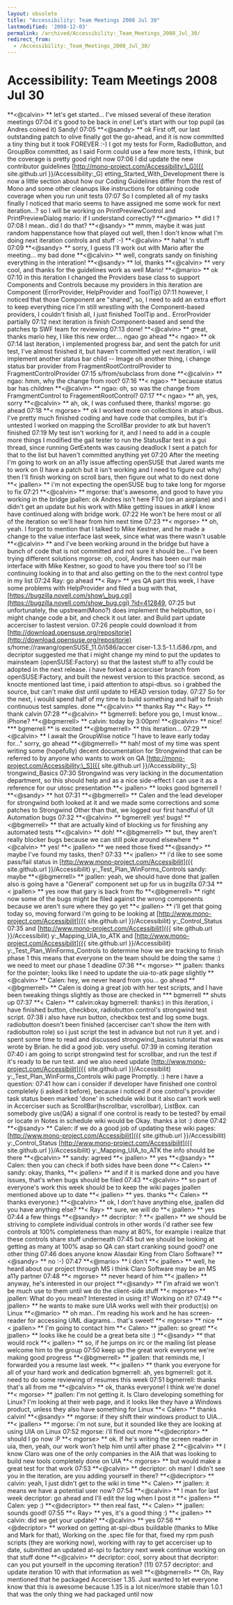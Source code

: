 ```yaml
---
layout: obsolete
title: "Accessibility: Team Meetings 2008 Jul 30"
lastmodified: '2008-12-03'
permalink: /archived/Accessibility:_Team_Meetings_2008_Jul_30/
redirect_from:
  - /Accessibility:_Team_Meetings_2008_Jul_30/
---
```


Accessibility: Team Meetings 2008 Jul 30
========================================

**\<@calvin\> **
let's get started... I've missed several of these iteration meetings
07:04
it's good to be back in one!
Let's start with our top pupil (as Andres coined it) Sandy!
07:05
**\<@sandy\> **
ok
First off, our last outstanding patch to olive finally got the go-ahead, and it is now committed
a tiny thing but it took FOREVER :-)
I got my tests for Form, RadioButton, and GroupBox committed, as I said
Form could use a few more tests, I think, but the coverage is pretty good right now
07:06
I did update the new contributor guidelines
[http://mono-project.com/Accessibility:\_G]({{ site.github.url }}/Accessibility:_G) etting\_Started\_With\_Development
there is now a little section about how our Coding Guidelines differ from the rest of Mono
and some other cleanups
like instructions for obtaining code coverage when you run unit tests
07:07
So I completed all of my tasks finally
I noticed that mario seems to have assigned me some work for next iteration...?
so I will be working on PrintPreviewControl and PrintPreviewDialog
mario: if I understand correctly?
**\<@mario\> **
did I ?
07:08
I mean.. did I do that?
**\<@sandy\> **
mmm, maybe it was just random happenstance how that played out
well, then I don't know what I'm doing next iteration
controls and stuff :-)
**\<@calvin\> **
haha!
'n stuff
07:09
**\<@sandy\> **
sorry, I guess I'll work out with Mario after the meeting...
my bad
done
**\<@calvin\> **
well, congrats sandy on finishing everything in the interation!
**\<@sandy\> **
lol, thanks
**\<@calvin\> **
very cool, and thanks for the guidelines work as well
Mario!
**\<@mario\> **
ok
07:10
in this iteration I changed the Providers base class to support Components and Controls
because my providers in this iteration are Component (ErrorProvider, HelpProvider and ToolTip)
07:11
however, I noticed that those Component are "shared", so, I need to add an extra effort to keep everything nice
I'm still wrestling with the Component-based providers, I couldn't finish all, I just finished ToolTip and.. ErrorProvider partially
07:12
next iteration is finish Component-based and send the patches tp SWF team for reviewing
07:13
done!
**\<@calvin\> **
great, thanks mario
hey, I like this new order.... ngao
go ahead
**\< ngao\> **
ok
07:14
last iteration, i implemented progress bar, and sent the patch
for unit test, I've almost finished it, but haven't committed yet
next iteration, i will implement another status bar child -- Image
oh another thing,
i change status bar provider from FragmentRootControlProvider to FragmentControlProvider
07:15
s/from/subclass from
done
**\<@calvin\> **
ngao: hmm, why the change from root?
07:16
**\< ngao\> **
because status bar has children
**\<@calvin\> **
ngao: oh, so was the change from FramgmentControl to FragementRootControl?
07:17
**\< ngao\> **
ah, yes, sorry
**\<@calvin\> **
ah, ok, I was confused there, thanks!
mgorse: go ahead
07:18
**\< mgorse\> **
ok
I worked more on collections in atspi-dbus. I've pretty much finished coding and have code that compiles, but it's untested
I worked on mapping the ScrollBar provider to atk but haven't finished
07:19
My test isn't working for it, and I need to add in a couple more things
I modified the gail tester to run the StatusBar test in a gui thread, since running GetExtents was causing deadlock
I sent a patch for that to the list but haven't committed anything yet
07:20
After the meeting I'm going to work on an a11y issue affecting openSUSE that Jared wants me to work on (I have a patch but it isn't working and I need to figure out why)
then I'll finish working on scroll bars, then figure out what to do next
done
**\< jpallen\> **
i'm not expecting the openSUSE bug to take long for mgorse to fix
07:21
**\<@calvin\> **
mgorse: that's awesome, and good to have you working in the bridge
jpallen: ok
Andres isn't here FTO (on an airplane) and I didn't get an update but his work with Mike getting issues in atk\# I know have continued along with bridge work.
07:22
He won't be here most or all of the iteration so we'll hear from him next time
07:23
**\< mgorse\> **
oh, yeah. I forgot to mention that I talked to Mike Kestner, and he made a change to the value interface last week, since what was there wasn't usable
**\<@calvin\> **
and I've been working around in the bridge but have a bunch of code that is not committed and not sure it should be... I've been trying different solutions
mgorse: oh, cool, Andres has been our main interface with Mike Kestner, so good to have you there too!
so I'll be continuing looking in to that and also getting on the to the next control type in my list
07:24
Ray: go ahead
**\< Ray\> **
yes
QA part
this week, I have some problems with HelpProvider and filed a bug with that, [https://bugzilla.novell.com/show\_bug.cgi](https://bugzilla.novell.com/show_bug.cgi) ?id=412849,
07:25
but unfortunately, the upstream(Mono?) does implement the helpbutton, so i might change code a bit, and check it out later.
and Build part
update accerciser to lastest version.
07:26
people could download it from [http://download.opensuse.org/repositorie](http://download.opensuse.org/repositorie) s/home://rawang/openSUSE\_11.0/i586/accer ciser-1.3.5-1.1.i586.rpm,
and decriptor suggested me that i might change my mind to put the updates to mainsteam (openSUSE:Factory) so that the lastest stuff to a11y could be adopted in the next release.
i have forked a accerciser branch from openSUSE:Factory, and built the newest version to this practice.
second, as knocte mentioned last time, i paid attention to atspi-dbus. so i grabbed the source, but can't make dist until update to HEAD version today.
07:27
So for the next, i would spend half of my time to build something and half to finish continuous test samples.
done
**\<@calvin\> **
thanks Ray
**\< Ray\> **
thank calvin
07:28
**\<@calvin\> **
bgmerrell: before you go, I must know... iPhone?
**\<@bgmerrell\> **
calvin: today by 3:00pm!
**\<@calvin\> **
nice!
**\* bgmerrell **
is excited
**\<@bgmerrell\> **
this iteration...
07:29
**\<@calvin\> **
I await the GroupWise notice "I have to leave early today for..."
sorry, go ahead
**\<@bgmerrell\> **
hah!
most of my time was spent writing some (hopefully) decent documentation for Strongwind that can be referred to by anyone who wants to work on QA
[http://mono-project.com/Accessibility:\_S]({{ site.github.url }}/Accessibility:_S) trongwind\_Basics
07:30
Strongwind was very lacking in the documentation department, so this should help
and as a nice side-effect I can use it as a reference for our utosc presentation
**\< jpallen\> **
looks good bgmerrell !
**\<@sandy\> **
hot
07:31
**\<@bgmerrell\> **
Calen and the lead developer for strongwind both looked at it and we made some corrections and some patches to Strongwind
Other than that, we logged our first handful of UI Automation bugs
07:32
**\<@calvin\> **
bgmerrell: yes! bugs!
**\<@bgmerrell\> **
that are actually kind of blocking us for finishing any automated tests
**\<@calvin\> **
doh!
**\<@bgmerrell\> **
but, they aren't really blocker bugs because we can still poke around elsewhere
**\<@calvin\> **
yes!
**\< jpallen\> **
we need those fixed
**\<@sandy\> **
maybe I've found my tasks, then?
07:33
**\< jpallen\> **
i'd like to see some pass/fail status in [http://www.mono-project.com/Accessibilit]({{ site.github.url }}/Accessibilit) y:\_Test\_Plan\_WinForms\_Controls
sandy: maybe
**\<@bgmerrell\> **
jpallen: yeah, we should have done that
jpallen also is going have a "General" component set up for us in bugzilla
07:34
**\< jpallen\> **
yes
now that gary is back from fto
**\<@bgmerrell\> **
right now some of the bugs might be filed against the wrong components because we aren't sure where they go yet
**\< jpallen\> **
i'll get that going today
so, moving forward
i'm going to be looking at [http://www.mono-project.com/Accessibilit]({{ site.github.url }}/Accessibilit) y:\_Control\_Status
07:35
and
[http://www.mono-project.com/Accessibilit]({{ site.github.url }}/Accessibilit) y:\_Mapping\_UIA\_to\_ATK
and
[http://www.mono-project.com/Accessibilit]({{ site.github.url }}/Accessibilit) y:\_Test\_Plan\_WinForms\_Controls
to determine how we are tracking to finish phase 1
this means that everyone on the team should be doing the same :)
we need to meet our phase 1 deadline
07:36
**\< mgorse\> **
jpallen: thanks for the pointer; looks like I need to update the uia-to-atk page slightly
**\<@calvin\> **
Calen: hey, we never heard from you... go ahead
**\<@bgmerrell\> **
Calen is doing a great job with her test scripts, and I have been tweaking things slightly as those are checked in
**\* bgmerrell **
shuts up
07:37
**\< Calen\> **
calvin:okay
bgmerrell: thanks:)
in this iteration, i have finished button, checkbox, radiobutton control's strongwind test script.
07:38
i also have run button, checkbox test and log some bugs.
radiobutton doesn't been finished (accerciser can't show the item with radiobutton role) so i just script the test in advance but not run it yet.
and i spent some time to read and discussed strongwind\_basics tutorial that was wrote by Brian. he did a good job. very useful.
07:39
in coming iteration
07:40
i am going to script strongwind test for scrollbar, and run the test if it's ready to be run test.
and we also need update [http://www.mono-project.com/Accessibilit]({{ site.github.url }}/Accessibilit) y:\_Test\_Plan\_WinForms\_Controls wiki page Promptly. :)
here i have a question:
07:41
how can i consider if developer have finished one control complelely (i asked it before),
because i noticed if one control's provider task status been marked 'done' in schedule wiki but it also can't work well in Accerciser such as ScrollBar(hscrollbar, vscrollbar), ListBox. can somebody give us(QA) a signal if one control is ready to be tested? by email or locate in Notes in schedule wiki would be Okay. thanks a lot :)
done
07:42
**\<@sandy\> **
Calen: if we do a good job of updating these wiki pages:
[http://www.mono-project.com/Accessibilit]({{ site.github.url }}/Accessibilit) y:\_Control\_Status
[http://www.mono-project.com/Accessibilit]({{ site.github.url }}/Accessibilit) y:\_Mapping\_UIA\_to\_ATK
the info should be there
**\<@calvin\> **
sandy: agreed
**\< jpallen\> **
yes
**\<@sandy\> **
Calen: then you can check if both sides have been done
**\< Calen\> **
sandy: okay, thanks,
**\< jpallen\> **
and if it is marked done and you have issues, that's when bugs should be filed
07:43
**\<@calvin\> **
so part of everyone's work this week should be to keep the wiki pages jpallen mentioned above up to date
**\< jpallen\> **
yes. thanks
**\< Calen\> **
thanks everyone:)
**\<@calvin\> **
ok, I don't have anything else, jpallen did you have anything else?
**\< Ray\> **
sure, we will do
**\< jpallen\> **
yes
07:44
a few things
**\<@sandy\> **
decriptor: ?
**\< jpallen\> **
we should be striving to complete individual controls
in other words
i'd rather see few controls at 100% completeness than many at 80%, for example
i realize that these controls share stuff underneath
07:45
but
we should be looking at getting as many at 100% asap
so QA can start cranking
sound good?
one other thing
07:46
does anyone know Alasdair King from Claro Software?
**\<@sandy\> **
no :-)
07:47
**\<@mario\> **
I don't
**\< jpallen\> **
well, he heard about our project through MS
i think Claro Software may be an MS a11y partner
07:48
**\< mgorse\> **
never heard of him
**\< jpallen\> **
anyway, he's interested in our project
**\<@sandy\> **
I'm afraid we won't be much use to them until we do the client-side stuff
**\< mgorse\> **
jpallen: What do you mean? Interested in using it? Working on it?
07:49
**\< jpallen\> **
he wants to make sure UIA works well with their product(s) on Linux
**\<@mario\> **
oh man.. I'm reading his work and he has screen-reader for accessing UML diagrams... that's sweet!
**\< mgorse\> **
nice
**\< jpallen\> **
I'm going to contact him
**\< Calen\> **
jpallen: so great!
**\< jpallen\> **
looks like he could be a great beta site :)
**\<@sandy\> **
that would rock
**\< jpallen\> **
so, if he jumps on irc or the mailing list please welcome him to the group
07:50
keep up the great work everyone
we're making good progress
**\<@bgmerrell\> **
jpallen: that reminds me, I forwarded you a resume last week.
**\< jpallen\> **
thank you everyone for all of your hard work and dedication
bgmerrell: ah, yes
bgmerrell: got it. need to do some reviewing of resumes this week
07:51
bgmerrell: thanks
that's all from me
**\<@calvin\> **
ok, thanks everyone! I think we're done!
**\< mgorse\> **
jpallen: I'm not getting it. Is Claro developing something for Linux? I'm looking at their web page, and it looks like they have a Windows product, unless they also have something for Linux
**\< Calen\> **
thanks calvin!
**\<@sandy\> **
mgorse: if they shift their windows product to UIA...
**\< jpallen\> **
mgorse: i'm not sure, but it sounded like they are looking at using UIA on Linux
07:52
mgorse: i'll find out more
**\<@decriptor\> **
should I go now :P
**\< mgorse\> **
ok. If he's writing the screen reader in uia, then, yeah, our work won't help him until after phase 2
**\<@calvin\> **
I know Claro was one of the only companies in the AIA that was looking to build new tools completely done on UIA
**\< mgorse\> **
but would make a great test for that work
07:53
**\<@calvin\> **
decriptor: oh man! I didn't see you in the iteration, are you adding yourself in there?
**\<@decriptor\> **
calvin: yeah, I just didn't get to the wiki in time
**\< Calen\> **
jpallen: it means we have a potential user now?
07:54
**\<@calvin\> **
I man for last week
decriptor: go ahead and I'll edit the log when I post it
**\< jpallen\> **
Calen: yep :)
**\<@decriptor\> **
then real fast,
**\< Calen\> **
jpallen: sounds good!
07:55
**\< Ray\> **
yes, it's a good thing :)
**\< jpallen\> **
calvin: did we get your update?
**\<@calvin\> **
yes
07:56
**\<@decriptor\> **
worked on getting at-spi-dbus buildable (thanks to Mike and Mark for that), Working on the .spec file for that, fixed my rpm push scripts (they are working now), working with ray to get accerciser up to date, submitted an updated at-spi to factory
next week continue working on that stuff
done
**\<@calvin\> **
decriptor: cool, sorry about that
decriptor: can you put yourself in the upcoming iteration? (11)
07:57
decriptor: and update iteration 10 with that information as well
**\<@bgmerrell\> **
Oh, Ray mentioned that he packaged Accerciser 1.35. Just wanted to let everyone know that this is awesome because 1.35 is a lot nicer/more stable than 1.0.1 that was the only thing we had packaged until now

